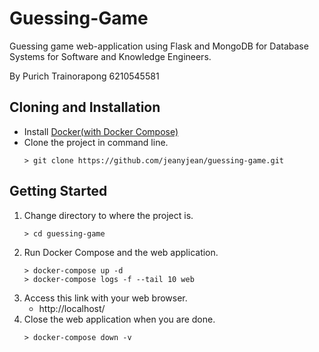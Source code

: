 # Guessing-Game
Guessing game web-application using Flask and MongoDB for Database Systems for Software and Knowledge Engineers.

By Purich Trainorapong 6210545581

## Cloning and Installation
* Install [Docker(with Docker Compose)](https://docs.docker.com/desktop/)
* Clone the project in command line.
    ```
    > git clone https://github.com/jeanyjean/guessing-game.git
    ```

## Getting Started
1. Change directory to where the project is.
    ```
    > cd guessing-game
    ```
2.  Run Docker Compose and the web application.
    ```
    > docker-compose up -d
    > docker-compose logs -f --tail 10 web
    ```
3. Access this link with your web browser. 
    * http://localhost/
4. Close the web application when you are done.
    ```
    > docker-compose down -v
    ```
